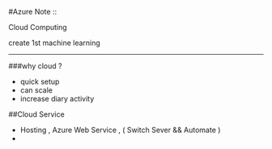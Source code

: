 #Azure Note :: 

Cloud Computing 

create 1st machine learning 

---

###why cloud ?
- quick setup
- can scale
- increase diary activity

##Cloud Service
- Hosting , Azure Web Service , ( Switch Sever && Automate )
- 